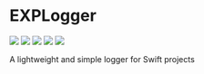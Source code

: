 # EXPLogger 
![](https://img.shields.io/cocoapods/v/AFNetworking.svg) ![](https://img.shields.io/cocoapods/p/AFNetworking.svg) ![](https://img.shields.io/cocoapods/l/AFNetworking.svg) ![](https://img.shields.io/cocoapods/dt/AFNetworking.svg) ![](https://img.shields.io/cocoapods/dw/AFNetworking.svg)

A lightweight and simple logger for Swift projects
